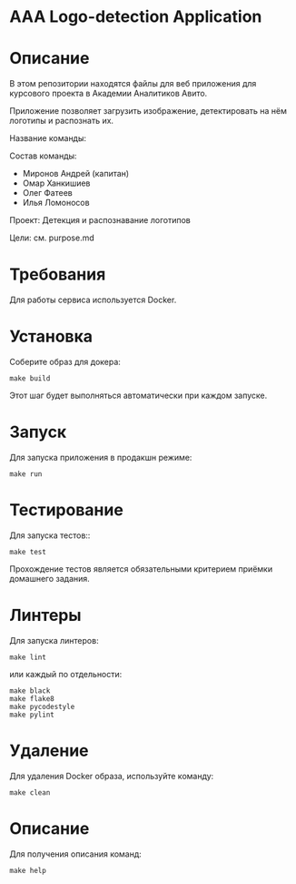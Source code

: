 AAA Logo-detection Application
========================

Описание
========

В этом репозитории находятся файлы для веб приложения для курсового проекта в Академии Аналитиков Авито.

Приложение позволяет загрузить изображение, детектировать на нём логотипы и распознать их.

Название команды:

Состав команды:
* Миронов Андрей (капитан)
* Омар Ханкишиев
* Олег Фатеев
* Илья Ломоносов

Проект: Детекция и распознавание логотипов

Цели: см. purpose.md

Требования
==========

Для работы сервиса используется Docker.

Установка
=========

Соберите образ для докера:

    make build

Этот шаг будет выполняться автоматически при каждом запуске.

Запуск
======

Для запуска приложения в продакшн режиме:

    make run


Тестирование
============

Для запуска тестов::

    make test


Прохождение тестов является обязательными критерием приёмки домашнего задания.


Линтеры
=======

Для запуска линтеров:

    make lint

или каждый по отдельности:

    make black
    make flake8
    make pycodestyle
    make pylint
    
Удаление
=======

Для удаления Docker образа, используйте команду:

    make clean

Опиcание
========
Для получения описания команд:

    make help
